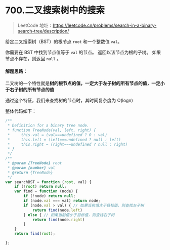 # 700.二叉搜索树中的搜索

> LeetCode 地址：https://leetcode.cn/problems/search-in-a-binary-search-tree/description/

给定二叉搜索树（BST）的根节点 `root` 和一个整数值 `val`。

你需要在 BST 中找到节点值等于 `val` 的节点。 返回以该节点为根的子树。 如果节点不存在，则返回 `null` 。

#### **解题思路：**

二叉树的一个特性就是**树的根节点的值，一定大于左子树的所有节点的值，一定小于右子树的所有节点的值**

通过这个特征，我们来查找树的节点时，其时间复杂度为 O(logn)


整体代码如下：

```js
/**
 * Definition for a binary tree node.
 * function TreeNode(val, left, right) {
 *     this.val = (val===undefined ? 0 : val)
 *     this.left = (left===undefined ? null : left)
 *     this.right = (right===undefined ? null : right)
 * }
 */
/**
 * @param {TreeNode} root
 * @param {number} val
 * @return {TreeNode}
 */
var searchBST = function (root, val) {
    if (!root) return null;
    var find = function (node) {
        if (!node) return null;
        if (node.val === val) return node;
        if (node.val > val) { // 如果当前值大于目标值，则查找左子树
            return find(node.left)
        } else { // 如果当前值小于目标值，则查找右子树
            return find(node.right)
        }
    }
    return find(root);

};
```
